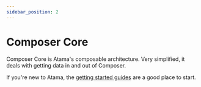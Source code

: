 ```yaml
---
sidebar_position: 2
---
```


# Composer Core

Composer Core is Atama's composable architecture. Very simplified, it deals with getting data in and out of Composer.

If you're new to Atama, the [getting started guides](./guides/README.md) are a good place to start.
